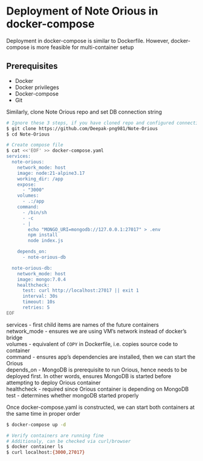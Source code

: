 # Deployment of Note Orious in docker-compose

Deployment in docker-compose is similar to Dockerfile. However, docker-compose is more feasible for multi-container setup

## Prerequisites

- Docker
- Docker privileges
- Docker-compose
- Git

Similarly, clone Note Orious repo and set DB connection string

```bash
# Ignore these 3 steps, if you have cloned repo and configured connection string before
$ git clone https://github.com/Deepak-png981/Note-Orious
$ cd Note-Orious

# Create compose file
$ cat <<'EOF' >> docker-compose.yaml
services:
  note-orious:
    network_mode: host
    image: node:21-alpine3.17
    working_dir: /app
    expose:
      - "3000"
    volumes:
      - .:/app
    command:
      - /bin/sh
      - -c
      - |
        echo "MONGO_URI=mongodb://127.0.0.1:27017" > .env
        npm install
        node index.js

    depends_on:
      - note-orious-db

  note-orious-db:
    network_mode: host
    image: mongo:7.0.4
    healthcheck:
      test: curl http://localhost:27017 || exit 1
      interval: 30s
      timeout: 10s
      retries: 5
EOF
```
    
services - first child items are names of the future containers 
network_mode - ensures we are using VM’s network instead of docker’s bridge  
volumes - equivalent of `COPY` in Dockerfile, i.e. copies source code to container  
command -  ensures app’s dependencies are installed, then we can start the Orious  
depends_on - MongoDB is prerequisite to run Orious, hence needs to be deployed first. In other words, ensures MongoDB is started before attempting to deploy Orious container  
healthcheck - required since Orious container is depending on MongoDB  
test - determines whether mongoDB started properly  

Once docker-compose.yaml is constructed, we can start both containers at the same time in proper order

```bash
$ docker-compose up -d 

# Verify containers are running fine
# Additionaly, can be checked via curl/browser
$ docker container ls
$ curl localhost:{3000,27017}
```
